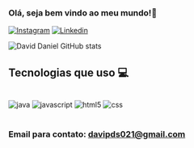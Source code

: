
### Olá, seja bem vindo ao meu mundo!👾
[![Instagram](https://img.shields.io/badge/Instagram-E4405F?style=for-the-badge&logo=instagram&logoColor=white)](https://www.instagram.com/david_p_d_s/)
[![Linkedin](https://img.shields.io/badge/LinkedIn-0077B5?style=for-the-badge&logo=linkedin&logoColor=white)](https://www.linkedin.com/in/david-daniel-14986526b/)


![David Daniel GitHub stats](https://github-readme-stats.vercel.app/api?username=daviddaniel2001&show_icons=true&theme=radical)

## Tecnologias que uso 💻

<div style="display: inline_block"><br/>
  <img aling="center" alt="java" src="https://img.shields.io/badge/Java-ED8B00?style=for-the-badge&logo=openjdk&logoColor=white" />
  <img aling="center" alt="javascript" src="https://img.shields.io/badge/JavaScript-F7DF1E?style=for-the-badge&logo=javascript&logoColor=black" />
  <img aling="center" alt="html5" src="https://img.shields.io/badge/HTML5-E34F26?style=for-the-badge&logo=html5&logoColor=white" />
  <img aling="center" alt="css" src="https://img.shields.io/badge/CSS-239120?&style=for-the-badge&logo=css3&logoColor=white" />
</div></br>

### Email para contato: davipds021@gmail.com
